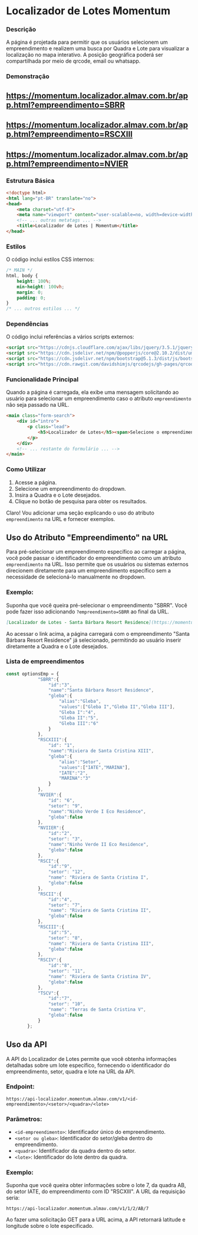 # Localizador de Lotes Momentum

### Descrição
A página é projetada para permitir que os usuários selecionem um empreendimento e realizem uma busca por Quadra e Lote para visualizar a localização no mapa interativo. A posição geográfica poderá ser compartilhada por meio de qrcode, email ou whatsapp.

### Demonstração
https://momentum.localizador.almav.com.br/app.html?empreendimento=SBRR
---
https://momentum.localizador.almav.com.br/app.html?empreendimento=RSCXIII
---
https://momentum.localizador.almav.com.br/app.html?empreendimento=NVIER
---

### Estrutura Básica

```html
<!doctype html>
<html lang="pt-BR" translate="no">
<head>
    <meta charset="utf-8">
    <meta name="viewport" content="user-scalable=no, width=device-width, initial-scale=1, minimum-scale=1.0, maximum-scale=1.0, viewport-fit=cover">
    <!-- ... outras metatags ... -->
    <title>Localizador de Lotes | Momentum</title>
</head>
```

### Estilos

O código inclui estilos CSS internos:

```css
/* MAIN */
html, body {
    height: 100%;
    min-height: 100vh;
    margin: 0;
    padding: 0;
}
/* ... outros estilos ... */
```

### Dependências

O código inclui referências a vários scripts externos:

```html
<script src="https://cdnjs.cloudflare.com/ajax/libs/jquery/3.5.1/jquery.min.js"></script>
<script src="https://cdn.jsdelivr.net/npm/@popperjs/core@2.10.2/dist/umd/popper.min.js"></script>
<script src="https://cdn.jsdelivr.net/npm/bootstrap@5.1.3/dist/js/bootstrap.min.js"></script>
<script src="https://cdn.rawgit.com/davidshimjs/qrcodejs/gh-pages/qrcode.min.js"></script>
```

### Funcionalidade Principal

Quando a página é carregada, ela exibe uma mensagem solicitando ao usuário para selecionar um empreendimento caso o atributo `empreendimento` não seja passado na URL.

```html
<main class="form-search">
    <div id="intro">
        <p class="lead">
            <h5>Localizador de Lotes</h5><span>Selecione o empreendimento para realizar a busca por Quadra e Lote.</span>
        </p>
    </div>
    <!-- ... restante do formulário ... -->
</main>
```

### Como Utilizar

1. Acesse a página.
2. Selecione um empreendimento do dropdown.
3. Insira a Quadra e o Lote desejados.
4. Clique no botão de pesquisa para obter os resultados.

Claro! Vou adicionar uma seção explicando o uso do atributo `empreendimento` na URL e fornecer exemplos.


## Uso do Atributo "Empreendimento" na URL

Para pré-selecionar um empreendimento específico ao carregar a página, você pode passar o identificador do empreendimento como um atributo `empreendimento` na URL. Isso permite que os usuários ou sistemas externos direcionem diretamente para um empreendimento específico sem a necessidade de selecioná-lo manualmente no dropdown.

### Exemplo:

Suponha que você queira pré-selecionar o empreendimento "SBRR". Você pode fazer isso adicionando `?empreendimento=SBRR` ao final da URL.

```markdown
[Localizador de Lotes - Santa Bárbara Resort Residence](https://momentum.localizador.almav.com.br/app.html?empreendimento=SBRR)
```

Ao acessar o link acima, a página carregará com o empreendimento "Santa Bárbara Resort Residence" já selecionado, permitindo ao usuário inserir diretamente a Quadra e o Lote desejados.

### Lista de empreendimentos

```javascript
const optionsEmp = {
            "SBRR":{
                "id":"3",
                "name":"Santa Bárbara Resort Residence",
                "gleba":{
                    "alias":"Gleba",
                    "values":["Gleba I","Gleba II","Gleba III"],
                    "Gleba I":"4",
                    "Gleba II":"5",
                    "Gleba III":"6"
                }
            },
            "RSCXIII":{
                "id": "1",
                "name":"Riviera de Santa Cristina XIII",
                "gleba":{
                    "alias":"Setor",
                    "values":["IATE","MARINA"],
                    "IATE":"2",
                    "MARINA":"3"
                }
            },
            "NVIER":{
                "id": "6",
                "setor": "9",
                "name":"Ninho Verde I Eco Residence",
                "gleba":false
            },
            "NVIIER":{
                "id":"2",
                "setor": "3",
                "name":"Ninho Verde II Eco Residence",
                "gleba":false
            },
            "RSCI":{
                "id":"9",
                "setor": "12",
                "name": "Riviera de Santa Cristina I",
                "gleba":false
            },
            "RSCII":{
                "id":"4",
                "setor": "7",
                "name": "Riviera de Santa Cristina II",
                "gleba":false
            },
            "RSCIII":{
                "id":"5",
                "setor": "8",
                "name": "Riviera de Santa Cristina III",
                "gleba":false
            },
            "RSCIV":{
                "id":"8",
                "setor": "11",
                "name": "Riviera de Santa Cristina IV",
                "gleba":false
            },
            "TSCV":{
                "id":"7",
                "setor": "10",
                "name": "Terras de Santa Cristina V",
                "gleba":false
            }
        };
```

## Uso da API

A API do Localizador de Lotes permite que você obtenha informações detalhadas sobre um lote específico, fornecendo o identificador do empreendimento, setor, quadra e lote na URL da API.

### Endpoint:

```
https://api-localizador.momentum.almav.com/v1/<id-empreendimento>/<setor>/<quadra>/<lote>
```

### Parâmetros:

- `<id-empreendimento>`: Identificador único do empreendimento.
- `<setor ou gleba>`: Identificador do setor/gleba dentro do empreendimento.
- `<quadra>`: Identificador da quadra dentro do setor.
- `<lote>`: Identificador do lote dentro da quadra.

### Exemplo:

Suponha que você queira obter informações sobre o lote 7, da quadra AB, do setor IATE, do empreendimento com ID "RSCXIII". A URL da requisição seria:

```
https://api-localizador.momentum.almav.com/v1/1/2/AB/7
```

Ao fazer uma solicitação GET para a URL acima, a API retornará latitude e longitude sobre o lote especificado.